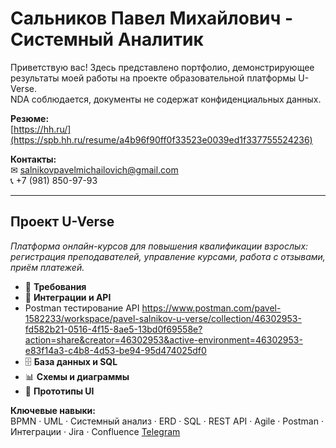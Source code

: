 # Сальников Павел Михайлович  - Системный Аналитик
Приветствую вас!
Здесь представлено портфолио, демонстрирующее результаты моей работы на проекте образовательной платформы U-Verse.  
NDA соблюдается, документы не содержат конфиденциальных данных.

**Резюме:**  
[https://hh.ru/](https://spb.hh.ru/resume/a4b96f90ff0f33523e0039ed1f337755524236)

**Контакты:**  
✉ salnikovpavelmichailovich@gmail.com   
📞 +7 (981) 850-97-93

---
## Проект U-Verse  
*Платформа онлайн-курсов для повышения квалификации взрослых: регистрация преподавателей, управление курсами, работа с отзывами, приём платежей.*  
- 📄 **Требования**  
- 🔗 **Интеграции и API**
- Postman тестирование API https://www.postman.com/pavel-1582233/workspace/pavel-salnikov-u-verse/collection/46302953-fd582b21-0516-4f15-8ae5-13bd0f69558e?action=share&creator=46302953&active-environment=46302953-e83f14a3-c4b8-4d53-be94-95d474025df0
- 🗄 **База данных и SQL**  
- 📊 **Схемы и диаграммы**  
- 🎨 **Прототипы UI**  

**Ключевые навыки:**  
BPMN · UML · Системный анализ · ERD · SQL · REST API · Agile · Postman · Интеграции · Jira · Confluence 
[Telegram](@pavelslkm)

